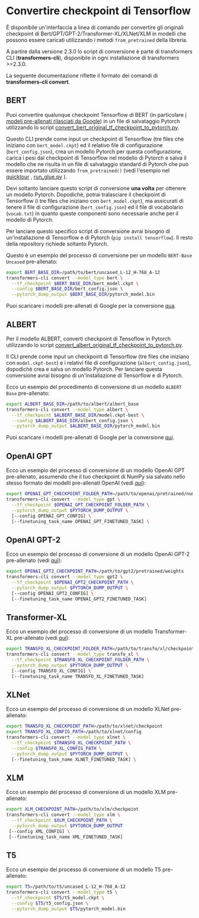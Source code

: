 <!--Copyright 2020 The HuggingFace Team. All rights reserved.
Licensed under the Apache License, Version 2.0 (the "License"); you may not use this file except in compliance with
the License. You may obtain a copy of the License at
http://www.apache.org/licenses/LICENSE-2.0
Unless required by applicable law or agreed to in writing, software distributed under the License is distributed on
an "AS IS" BASIS, WITHOUT WARRANTIES OR CONDITIONS OF ANY KIND, either express or implied. See the License for the
specific language governing permissions and limitations under the License.

⚠️ Note that this file is in Markdown but contain specific syntax for our doc-builder (similar to MDX) that may not be
rendered properly in your Markdown viewer.

-->

# Convertire checkpoint di Tensorflow

È disponibile un'interfaccia a linea di comando per convertire gli originali checkpoint di Bert/GPT/GPT-2/Transformer-XL/XLNet/XLM 
in modelli che possono essere caricati utilizzando i metodi `from_pretrained` della libreria.

<Tip>

A partire dalla versione 2.3.0 lo script di conversione è parte di transformers CLI (**transformers-cli**), disponibile in ogni installazione 
di transformers >=2.3.0.

La seguente documentazione riflette il formato dei comandi di **transformers-cli convert**.

</Tip>

## BERT

Puoi convertire qualunque checkpoint Tensorflow di BERT (in particolare 
[i modeli pre-allenati rilasciati da Google](https://github.com/google-research/bert#pre-trained-models)) 
in un file di salvataggio Pytorch utilizzando lo script 
[convert_bert_original_tf_checkpoint_to_pytorch.py](https://github.com/huggingface/transformers/tree/main/src/transformers/models/bert/convert_bert_original_tf_checkpoint_to_pytorch.py).

Questo CLI prende come input un checkpoint di Tensorflow (tre files che iniziano con `bert_model.ckpt`) ed il relativo 
file di configurazione (`bert_config.json`), crea un modello Pytorch per questa configurazione, carica i pesi dal
checkpoint di Tensorflow nel modello di Pytorch e salva il modello che ne risulta in un file di salvataggio standard di Pytorch che 
può essere importato utilizzando `from_pretrained()` (vedi l'esempio nel
[quicktour](quicktour) , [run_glue.py](https://github.com/huggingface/transformers/tree/main/examples/pytorch/text-classification/run_glue.py) ).

Devi soltanto lanciare questo script di conversione **una volta** per ottenere un modello Pytorch. Dopodichè, potrai tralasciare 
il checkpoint di Tensorflow (i tre files che iniziano con `bert_model.ckpt`), ma assicurati di tenere il file di configurazione 
(`bert_config.json`) ed il file di vocabolario (`vocab.txt`) in quanto queste componenti sono necessarie anche per il modello di Pytorch.

Per lanciare questo specifico script di conversione avrai bisogno di un'installazione di Tensorflow e di Pytorch
(`pip install tensorflow`). Il resto della repository richiede soltanto Pytorch.

Questo è un esempio del processo di conversione per un modello `BERT-Base Uncased` pre-allenato:

```bash
export BERT_BASE_DIR=/path/to/bert/uncased_L-12_H-768_A-12
transformers-cli convert --model_type bert \
  --tf_checkpoint $BERT_BASE_DIR/bert_model.ckpt \
  --config $BERT_BASE_DIR/bert_config.json \
  --pytorch_dump_output $BERT_BASE_DIR/pytorch_model.bin
```

Puoi scaricare i modelli pre-allenati di Google per la conversione [qua](https://github.com/google-research/bert#pre-trained-models).

## ALBERT

Per il modello ALBERT, converti checkpoint di Tensoflow in Pytorch utilizzando lo script 
[convert_albert_original_tf_checkpoint_to_pytorch.py](https://github.com/huggingface/transformers/tree/main/src/transformers/models/albert/convert_albert_original_tf_checkpoint_to_pytorch.py).

Il CLI prende come input un checkpoint di Tensorflow (tre files che iniziano con `model.ckpt-best`) e i relativi file di 
configurazione (`albert_config.json`), dopodichè crea e salva un modello Pytorch. Per lanciare questa conversione 
avrai bisogno di un'installazione di Tensorflow e di Pytorch.

Ecco un esempio del procedimento di conversione di un modello `ALBERT Base` pre-allenato:

```bash
export ALBERT_BASE_DIR=/path/to/albert/albert_base
transformers-cli convert --model_type albert \
  --tf_checkpoint $ALBERT_BASE_DIR/model.ckpt-best \
  --config $ALBERT_BASE_DIR/albert_config.json \
  --pytorch_dump_output $ALBERT_BASE_DIR/pytorch_model.bin
```

Puoi scaricare i modelli pre-allenati di Google per la conversione [qui](https://github.com/google-research/albert#pre-trained-models).

## OpenAI GPT

Ecco un esempio del processo di conversione di un modello OpenAI GPT pre-allenato, assumendo che il tuo checkpoint di NumPy
sia salvato nello stesso formato dei modelli pre-allenati OpenAI (vedi [qui](https://github.com/openai/finetune-transformer-lm)):
```bash
export OPENAI_GPT_CHECKPOINT_FOLDER_PATH=/path/to/openai/pretrained/numpy/weights
transformers-cli convert --model_type gpt \
  --tf_checkpoint $OPENAI_GPT_CHECKPOINT_FOLDER_PATH \
  --pytorch_dump_output $PYTORCH_DUMP_OUTPUT \
  [--config OPENAI_GPT_CONFIG] \
  [--finetuning_task_name OPENAI_GPT_FINETUNED_TASK] \
```

## OpenAI GPT-2

Ecco un esempio del processo di conversione di un modello OpenAI GPT-2 pre-allenato (vedi [qui](https://github.com/openai/gpt-2)):

```bash
export OPENAI_GPT2_CHECKPOINT_PATH=/path/to/gpt2/pretrained/weights
transformers-cli convert --model_type gpt2 \
  --tf_checkpoint $OPENAI_GPT2_CHECKPOINT_PATH \
  --pytorch_dump_output $PYTORCH_DUMP_OUTPUT \
  [--config OPENAI_GPT2_CONFIG] \
  [--finetuning_task_name OPENAI_GPT2_FINETUNED_TASK]
```

## Transformer-XL


Ecco un esempio del processo di conversione di un modello Transformer-XL pre-allenato 
(vedi [qui](https://github.com/kimiyoung/transformer-xl/tree/master/tf#obtain-and-evaluate-pretrained-sota-models)):

```bash
export TRANSFO_XL_CHECKPOINT_FOLDER_PATH=/path/to/transfo/xl/checkpoint
transformers-cli convert --model_type transfo_xl \
  --tf_checkpoint $TRANSFO_XL_CHECKPOINT_FOLDER_PATH \
  --pytorch_dump_output $PYTORCH_DUMP_OUTPUT \
  [--config TRANSFO_XL_CONFIG] \
  [--finetuning_task_name TRANSFO_XL_FINETUNED_TASK]
```

## XLNet

Ecco un esempio del processo di conversione di un modello XLNet pre-allenato:

```bash
export TRANSFO_XL_CHECKPOINT_PATH=/path/to/xlnet/checkpoint
export TRANSFO_XL_CONFIG_PATH=/path/to/xlnet/config
transformers-cli convert --model_type xlnet \
  --tf_checkpoint $TRANSFO_XL_CHECKPOINT_PATH \
  --config $TRANSFO_XL_CONFIG_PATH \
  --pytorch_dump_output $PYTORCH_DUMP_OUTPUT \
  [--finetuning_task_name XLNET_FINETUNED_TASK] \
```

## XLM

Ecco un esempio del processo di conversione di un modello XLM pre-allenato:

```bash
export XLM_CHECKPOINT_PATH=/path/to/xlm/checkpoint
transformers-cli convert --model_type xlm \
  --tf_checkpoint $XLM_CHECKPOINT_PATH \
  --pytorch_dump_output $PYTORCH_DUMP_OUTPUT
 [--config XML_CONFIG] \
 [--finetuning_task_name XML_FINETUNED_TASK]
```

## T5

Ecco un esempio del processo di conversione di un modello T5 pre-allenato:

```bash
export T5=/path/to/t5/uncased_L-12_H-768_A-12
transformers-cli convert --model_type t5 \
  --tf_checkpoint $T5/t5_model.ckpt \
  --config $T5/t5_config.json \
  --pytorch_dump_output $T5/pytorch_model.bin
```
